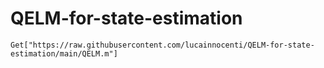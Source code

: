 # QELM-for-state-estimation
 
    Get["https://raw.githubusercontent.com/lucainnocenti/QELM-for-state-estimation/main/QELM.m"]
